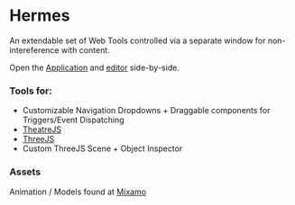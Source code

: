 # Hermes

An extendable set of Web Tools controlled via a separate window for non-intereference with content.

Open the [Application](https://hermes-lovat.vercel.app/) and [editor](https://hermes-lovat.vercel.app/#editor) side-by-side.

### Tools for:

- Customizable Navigation Dropdowns + Draggable components for Triggers/Event Dispatching
- [TheatreJS](https://www.theatrejs.com/)
- [ThreeJS](https://threejs.org/)
- Custom ThreeJS Scene + Object Inspector

### Assets

Animation / Models found at [Mixamo](https://www.mixamo.com/)
